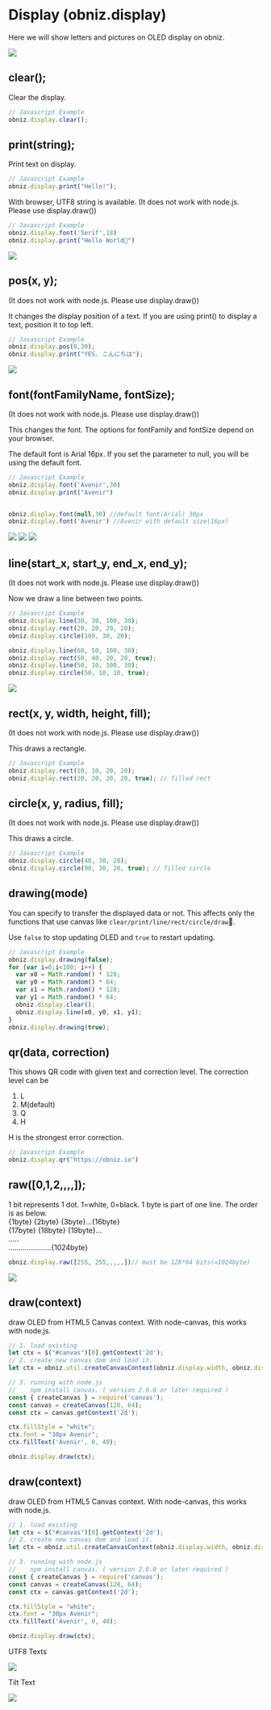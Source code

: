 # Display (obniz.display)
Here we will show letters and pictures on OLED display on obniz.

![](./images/obniz_display_sphere.gif)

## clear();
Clear the display.

```Javascript
// Javascript Example
obniz.display.clear();
```
## print(string);
Print text on display.

```Javascript
// Javascript Example
obniz.display.print("Hello!");
```

With browser, UTF8 string is available. (It does not work with node.js. Please use display.draw())
```javascript
// Javascript Example
obniz.display.font('Serif',18)
obniz.display.print("Hello World🧡")
```
![](./images/obniz_display_print.jpg)

## pos(x, y);
(It does not work with node.js. Please use display.draw())
 
It changes the display position of a text. If you are using print() to display a text, position it to top left.
```javascript
// Javascript Example
obniz.display.pos(0,30);
obniz.display.print("YES. こんにちは");
```
![](./images/obniz_display_pos.jpg)

## font(fontFamilyName, fontSize);
(It does not work with node.js. Please use display.draw())
 
This changes the font.
The options for fontFamily and fontSize depend on your browser.

The default font is Arial 16px.
If you set the parameter to null, you will be using the default font.
```javascript
// Javascript Example
obniz.display.font('Avenir',30)
obniz.display.print("Avenir")


obniz.display.font(null,30) //default font(Arial) 30px
obniz.display.font('Avenir') //Avenir with default size(16px)
```
![](./images/obniz_display_samples3.jpg)
![](./images/obniz_display_samples2.jpg)
![](./images/obniz_display_samples4.jpg)

## line(start_x, start_y, end_x, end_y);
(It does not work with node.js. Please use display.draw())
 
Now we draw a line between two points.
```javascript
// Javascript Example
obniz.display.line(30, 30, 100, 30);
obniz.display.rect(20, 20, 20, 20);
obniz.display.circle(100, 30, 20);

obniz.display.line(60, 50, 100, 30);
obniz.display.rect(50, 40, 20, 20, true);
obniz.display.line(50, 10, 100, 30);
obniz.display.circle(50, 10, 10, true);
```
![](./images/obniz_display_draws.jpg)

## rect(x, y, width, height, fill);
(It does not work with node.js. Please use display.draw())
 
This draws a rectangle.
```javascript
// Javascript Example
obniz.display.rect(10, 10, 20, 20);
obniz.display.rect(20, 20, 20, 20, true); // filled rect
```

## circle(x, y, radius, fill);
(It does not work with node.js. Please use display.draw())
 
This draws a circle.
```javascript
// Javascript Example
obniz.display.circle(40, 30, 20);
obniz.display.circle(90, 30, 20, true); // filled circle
```
## drawing(mode)

You can specify to transfer the displayed data or not. This affects only the functions that use canvas like `clear/print/line/rect/circle/draw`.

Use `false` to stop updating OLED and `true` to restart updating.

```javascript
// Javascript Example
obniz.display.drawing(false);
for (var i=0;i<100; i++) {
  var x0 = Math.random() * 128;
  var y0 = Math.random() * 64;
  var x1 = Math.random() * 128;
  var y1 = Math.random() * 64;
  obniz.display.clear();
  obniz.display.line(x0, y0, x1, y1);
}
obniz.display.drawing(true);
```

## qr(data, correction)
This shows QR code with given text and correction level.
The correction level can be

1. L
2. M(default)
3. Q
4. H

H is the strongest error correction.

```Javascript
// Javascript Example
obniz.display.qr("https://obniz.io")
```

## raw([0,1,2,,,,]);

1 bit represents 1 dot. 1=white, 0=black.
1 byte is part of one line.
The order is as below.  
{1byte} {2byte} {3byte}...{16byte}  
{17byte} {18byte} {19byte}...  
.....  
.....................{1024byte}  

```javascript
obniz.display.raw([255, 255,,,,,])// must be 128*64 bits(=1024byte)
```

![](./images/obniz_display_sphere.gif)

## draw(context)
draw OLED from HTML5 Canvas context.
With node-canvas, this works with node.js.

```javascript
// 1. load existing
let ctx = $("#canvas")[0].getContext('2d');
// 2. create new canvas dom and load it.
let ctx = obniz.util.createCanvasContext(obniz.display.width, obniz.display.height);

// 3. running with node.js
//    npm install canvas. ( version 2.0.0 or later required )
const { createCanvas } = require('canvas');
const canvas = createCanvas(128, 64); 
const ctx = canvas.getContext('2d');

ctx.fillStyle = "white";
ctx.font = "30px Avenir";
ctx.fillText('Avenir', 0, 40);

obniz.display.draw(ctx);
```

## draw(context)
draw OLED from HTML5 Canvas context.
With node-canvas, this works with node.js.

```javascript
// 1. load existing
let ctx = $("#canvas")[0].getContext('2d');
// 2. create new canvas dom and load it.
let ctx = obniz.util.createCanvasContext(obniz.display.width, obniz.display.height);

// 3. running with node.js
//    npm install canvas. ( version 2.0.0 or later required )
const { createCanvas } = require('canvas');
const canvas = createCanvas(128, 64); 
const ctx = canvas.getContext('2d');

ctx.fillStyle = "white";
ctx.font = "30px Avenir";
ctx.fillText('Avenir', 0, 40);

obniz.display.draw(ctx);
```

UTF8 Texts

![](./images/obniz_display_samples0.jpg)

Tilt Text

![](./images/obniz_display_samples1.jpg)



